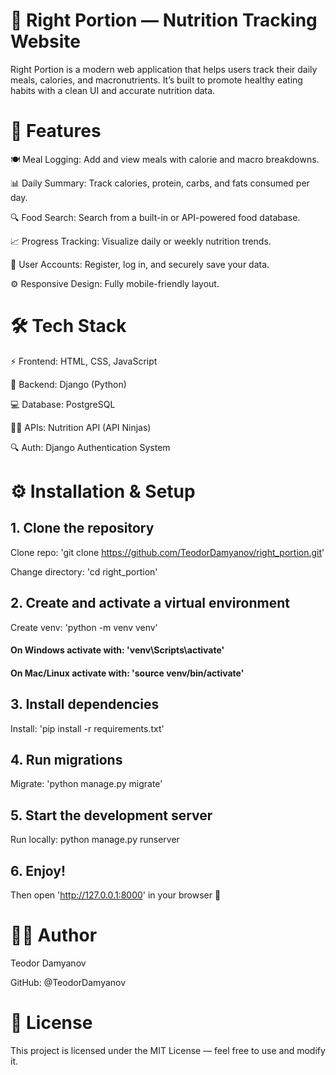 # 🥗 Right Portion — Nutrition Tracking Website

Right Portion is a modern web application that helps users track their daily meals, calories, and macronutrients.
It’s built to promote healthy eating habits with a clean UI and accurate nutrition data.

# 🚀 Features

🍽️ Meal Logging: Add and view meals with calorie and macro breakdowns.

📊 Daily Summary: Track calories, protein, carbs, and fats consumed per day.

🔍 Food Search: Search from a built-in or API-powered food database.

📈 Progress Tracking: Visualize daily or weekly nutrition trends.

👤 User Accounts: Register, log in, and securely save your data.

⚙️ Responsive Design: Fully mobile-friendly layout.

# 🛠️ Tech Stack

⚡ Frontend:	HTML, CSS, JavaScript

🐍 Backend:	Django (Python)

💻 Database:	PostgreSQL

👨‍💻 APIs:	Nutrition API (API Ninjas)

🔍 Auth:	Django Authentication System

# ⚙️ Installation & Setup
## 1. Clone the repository
Clone repo: 'git clone https://github.com/TeodorDamyanov/right_portion.git'

Change directory: 'cd right_portion'
## 2. Create and activate a virtual environment
Create venv: 'python -m venv venv'
#### On Windows activate with: 'venv\Scripts\activate'
#### On Mac/Linux activate with: 'source venv/bin/activate'
## 3. Install dependencies
Install: 'pip install -r requirements.txt'
## 4. Run migrations
Migrate: 'python manage.py migrate'
## 5. Start the development server
Run locally: python manage.py runserver
## 6. Enjoy!
Then open 'http://127.0.0.1:8000' in your browser 🎉

<!-- 🧮 Example Features in Action -->
<!-- Feature	Example -->
<!-- Add meal	“Chicken breast (200g)” → +330 kcal, +62g protein -->
<!-- Search	“Apple” → 95 kcal per medium fruit -->
<!-- Track daily goal	1800 kcal/day target with live progress bar -->

<!-- 🧠 Future Improvements -->

<!-- 🥦 Barcode scanner for faster food entry -->

<!-- 📱 Mobile app version -->

<!-- 💧 Water intake tracker -->

<!-- 🔔 Daily reminder notifications -->

<!-- 🧬 Macro goal customization -->

# 👨‍💻 Author

Teodor Damyanov

GitHub: @TeodorDamyanov

# 🪪 License

This project is licensed under the MIT License — feel free to use and modify it.
